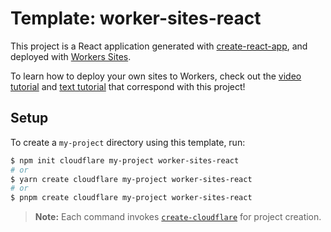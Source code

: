 # Template: worker-sites-react

This project is a React application generated with [create-react-app](https://github.com/facebook/create-react-app), and deployed with [Workers Sites](https://developers.cloudflare.com/workers/sites).

To learn how to deploy your own sites to Workers, check out the [video tutorial](https://www.youtube.com/watch?v=6YC3MgVwCGA) and [text tutorial](https://developers.cloudflare.com/workers/tutorials/deploy-a-react-app) that correspond with this project!

## Setup

To create a `my-project` directory using this template, run:

```sh
$ npm init cloudflare my-project worker-sites-react
# or
$ yarn create cloudflare my-project worker-sites-react
# or
$ pnpm create cloudflare my-project worker-sites-react
```

> **Note:** Each command invokes [`create-cloudflare`](https://www.npmjs.com/package/create-cloudflare) for project creation.
